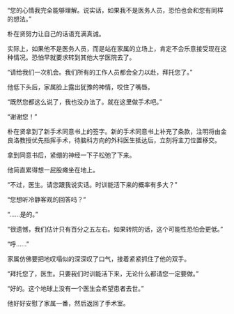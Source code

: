 “您的心情我完全能够理解。说实话，如果我不是医务人员，恐怕也会和您有同样的想法。”

朴在贤努力让自己的话语充满真诚。

实际上，如果他不是医务人员，而是站在家属的立场上，肯定不会乐意接受现在这种情况。恐怕早就要求转到其他大学医院去了。

“请给我们一次机会。我们所有的工作人员都会全力以赴，拜托您了。”

他低下头后，家属脸上露出犹豫的神情，咬住了嘴唇。

“既然您都这么说了，我也没办法了。就在这里做手术吧。”

“谢谢您！”

朴在贤拿到了新手术同意书上的签字。新的手术同意书上补充了条款，注明将由金良洛教授优先指挥手术，待脑科方向的外科医生抵达后，立刻将主刀位置移交。

拿到同意书后，紧绷的神经一下子松弛了下来。

他简直累得想一屁股瘫坐在地上。

“不过，医生。请您跟我说实话。时训能活下来的概率有多大？”

“您想听冷静客观的回答吗？”

“……是的。”

“很遗憾，我们估计只有百分之五左右。如果转院的话，这个可能性恐怕会更低。”

“呼……”

家属仿佛要把地叹塌似的深深叹了口气，接着紧紧抓住了他的双手。

“拜托您了，医生。只要我们时训能活下来，无论什么都请您一定要做。”

“好的。这个地球上没有一个医生会希望患者去世。”

他好好安慰了家属一番，然后返回了手术室。